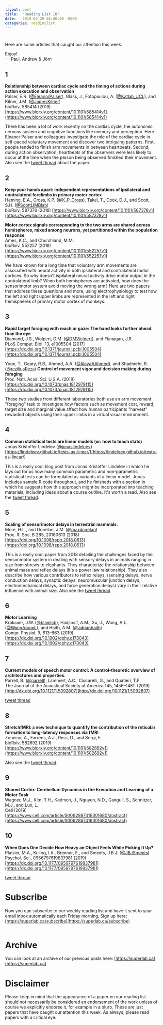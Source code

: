 ```yaml
---
layout: post
title:  "Reading List 10"
date:   2019-03-29 06:00:00 -0500
categories: readinglist
---
```


# 

Here are some articles that caught our attention this week.

Enjoy!  
---Paul, Andrew & Jörn

## 1
**Relationship between cardiac cycle and the timing of actions during action execution and observation**  
Palser, E.R. ([@EleanorPalser](https://twitter.com/EleanorPalser)), Glass, J., Fotopoulou, A. ([@Katlab_UCL](https://twitter.com/Katlab_UCL)), and Kilner, J.M. ([@JamesKilner](https://twitter.com/JamesKilner))  
bioRxiv, 585414 (2019)  
[https://www.biorxiv.org/content/10.1101/585414v1](https://www.biorxiv.org/content/10.1101/585414v1)

There has been a lot of work recently on the cardiac cycle, the autonomic nervous system and cognitive functions like memory and perception. Here Eleanor Palser and colleagues investigate the role of the cardiac cycle in self-paced voluntary movement and discover two intriguing patterns. First, people tended to finish arm movements in between heartbeats. Second, during action observation, heartbeats of the observers were less likely to occur at the time when the person being observed finished their movement. Also see the [tweet thread](https://twitter.com/EleanorPalser/status/1108979926156242944) about the paper.

## 2
**Keep your hands apart: independent representations of ipsilateral and contralateral forelimbs in primary motor cortex**  
Heming, E.A., Cross, K.P. ([@K_P_Cross](https://twitter.com/K_P_Cross)), Takei, T., Cook, D.J., and Scott, S.H. ([@ScottLIMBlab](https://twitter.com/ScottLIMBlab))  
bioRxiv, 587378 (2019) [https://www.biorxiv.org/content/10.1101/587378v1](https://www.biorxiv.org/content/10.1101/587378v1)

**Motor cortex signals corresponding to the two arms are shared across hemispheres, mixed among neurons, yet partitioned within the population response**  
Ames, K.C., and Churchland, M.M.  
bioRxiv, 552257 (2019)  
[https://www.biorxiv.org/content/10.1101/552257v1](https://www.biorxiv.org/content/10.1101/552257v1)

We have known for a long time that voluntary arm movements are associated with neural activity in both ipsilateral and contralateral motor cortices. So why doesn't ispilateral neural activity drive motor output in the contralateral limb? When both hemispheres are activated, how does the sensorimotor system avoid moving the wrong arm? Here are two papers that address these questions and more, using electrophysiology to test how the left and right upper limbs are represented in the left and right hemispheres of primary motor cortex of monkeys. 

## 3
**Rapid target foraging with reach or gaze: The hand looks further ahead than the eye**  
Diamond, J.S., Wolpert, D.M. ([@DMWolpert](https://twitter.com/DMWolpert)), and Flanagan, J.R.  
PLoS Comput. Biol. 13, e1005504 (2017)  
[https://dx.doi.org/10.1371/journal.pcbi.1005504](https://dx.doi.org/10.1371/journal.pcbi.1005504)

Yoon, T., Geary, R.B., Ahmed, A.A. ([@AlayaAAhmed](https://twitter.com/AlayaAAhmed)), and Shadmehr, R. ([@reziliusReza](https://twitter.com/reziliusReza))
**Control of movement vigor and decision making during foraging**  
Proc. Natl. Acad. Sci. U.S.A. (2018)  
[https://dx.doi.org/10.1073/pnas.1812979115](https://dx.doi.org/10.1073/pnas.1812979115)

These two studies from different laboratories both use an arm movement "foraging" task to investigate how factors such as movement cost, reward, target size and marginal value affect how human participants "harvest" rewarded objects using their upper limbs in a virtual visual environment.

## 4
**Common statistical tests are linear models (or: how to teach stats)**  
Jonas Kristoffer Lindeløv ([@jonaslindeloev](https://twitter.com/jonaslindeloev))  
[https://lindeloev.github.io/tests-as-linear/](https://lindeloev.github.io/tests-as-linear/)

This is a really cool blog post from Jonas Kristoffer Lindeløv in which he lays out for us how many common parametric and non-parametric statistical tests can be formulated as variants of a linear model. Jonas includes sample R code throughout, and he finisheds with a section in which he suggests how this approach might be incorporated into teaching materials, including ideas about a course outline. It's worth a read. Also see the [tweet thread](https://twitter.com/jonaslindeloev/status/1110907133833502721).

## 5
**Scaling of sensorimotor delays in terrestrial mammals.**  
More, H.L., and Donelan, J.M. ([@maxdonelan](https://twitter.com/maxdonelan))  
Proc. R. Soc. B 285, 20180613 (2018)  
[https://doi.org/10.1098/rspb.2018.0613](https://doi.org/10.1098/rspb.2018.0613)

This is a really cool paper from 2018 detailing the challenges faced by the sensorimotor system in dealing with sensory delays in animals ranging in size from shrews to elephants. They characterize the relationship between animal mass and reflex delays (it's a power law relationship). They also describe how various contributors to reflex relays, (sensing delays, nerve conduction delays, synaptic delays, neuromuscular junction delays, electromechanical delays, and force generation delays) vary in their relative influence with animal size. Also see the [tweet thread](https://twitter.com/maxdonelan/status/1034880537175814144).

## 6
**Motor Learning**  
Krakauer, J.W. ([@blamlab](https://twitter.com/blamlab)), Hadjiosif, A.M., Xu, J., Wong, A.L. ([@WongAaronL](https://twitter.com/WongAaronL)), and Haith, A.M. ([@adrianhaith](https://twitter.com/adrianhaith))  
Compr. Physiol. 9, 613–663 (2019)  
[https://dx.doi.org/10.1002/cphy.c170043](https://dx.doi.org/10.1002/cphy.c170043)

## 7
**Current models of speech motor control: A control-theoretic overview of architectures and properties.**  
Parrell, B. ([@parrell](https://twitter.com/parrell)), Lammert, A.C., Ciccarelli, G., and Quatieri, T.F.  
The Journal of the Acoustical Society of America 145, 1456–1481. (2019)  
[http://dx.doi.org/10.1121/1.5092807](http://dx.doi.org/10.1121/1.5092807)

[tweet thread](https://twitter.com/parrell/status/1110289277836058624)

## 8
**StretchfMRI: a new technique to quantify the contribution of the reticular formation to long-latency responses via fMRI**  
Zonnino, A., Farrens, A.J., Ress, D., and Sergi, F.  
bioRxiv, 582692 (2019)  
[https://www.biorxiv.org/content/10.1101/582692v1](https://www.biorxiv.org/content/10.1101/582692v1)

Also see the [tweet thread](https://twitter.com/hurolab/status/1111041586559926272).

## 9
**Shared Cortex-Cerebellum Dynamics in the Execution and Learning of a Motor Task**  
Wagner, M.J., Kim, T.H., Kadmon, J., Nguyen, N.D., Ganguli, S., Schnitzer, M.J., and Luo, L.  
Cell (2019)  
[https://www.cell.com/article/S0092867419301680/abstract](https://www.cell.com/article/S0092867419301680/abstract)

## 10
**When Does One Decide How Heavy an Object Feels While Picking It Up?**  
Plaisier, M.A., Kuling, I.A., Brenner, E., and Smeets, J.B.J. ([@JBJSmeets](https://twitter.com/JBJSmeets))  
Psychol. Sci., 0956797619837981 (2019)  
[https://dx.doi.org/10.1177/0956797619837981](https://dx.doi.org/10.1177/0956797619837981)

[tweet thread](https://twitter.com/JBJSmeets/status/1111004606539202560)


# Subscribe
Now you can subscribe to our weekly reading list and have it sent to your email inbox automatically each Friday morning. Sign up here: [https://superlab.ca/subscribe](https://superlab.ca/subscribe)


---
# Archive
You can look at an archive of our previous posts here: [https://superlab.ca](https://superlab.ca)


# Disclaimer
Please keep in mind that the appearance of a paper on our reading list should not necessarily be considered an endorsement of the work unless of course we explicitly endorse it, for example in a blurb. These are just papers that have caught our attention this week. As always, please read papers with a critical eye.

